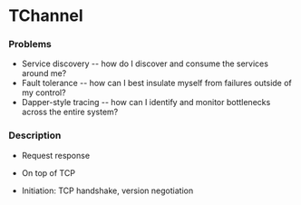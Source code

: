 # TChannel

### Problems

* Service discovery -- how do I discover and consume the services around me?
* Fault tolerance -- how can I best insulate myself from failures outside of my control?
* Dapper-style tracing -- how can I identify and monitor bottlenecks across the entire system?

### Description

* Request response
* On top of TCP

* Initiation: TCP handshake, version negotiation
